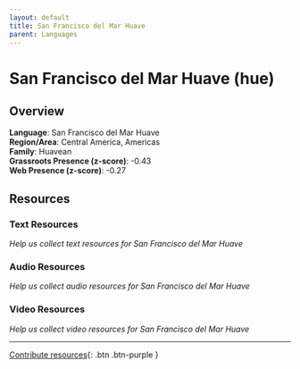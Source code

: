 ```yaml
---
layout: default
title: San Francisco del Mar Huave
parent: Languages
---
```


# San Francisco del Mar Huave (hue)

## Overview

**Language**: San Francisco del Mar Huave  
**Region/Area**: Central America, Americas  
**Family**: Huavean  
**Grassroots Presence (z-score)**: -0.43  
**Web Presence (z-score)**: -0.27  

## Resources

### Text Resources
*Help us collect text resources for San Francisco del Mar Huave*

### Audio Resources
*Help us collect audio resources for San Francisco del Mar Huave*

### Video Resources
*Help us collect video resources for San Francisco del Mar Huave*

---

[Contribute resources](https://forms.office.com/e/1SfLJx3u1r){: .btn .btn-purple }
